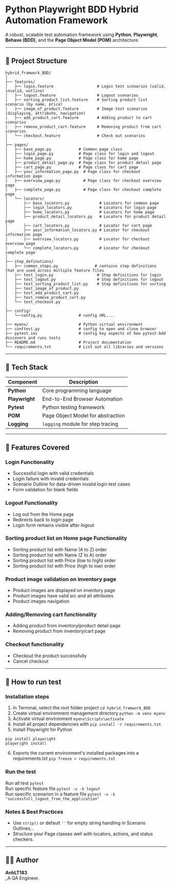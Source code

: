 # Python Playwright BDD Hybrid Automation Framework

A robust, scalable test automation framework using **Python**, **Playwright**, **Behave (BDD)**, and the **Page Object Model (POM)** architecture.

---

## 🧱 Project Structure

```
hybrid_framwork_BDD/
│
├── features/
│   ├── login.feature                   # Login test scenarios (valid, invalid, outline)
│   ├── logout.feature                  # Logout scenarios
│   ├── sorting_product_list.feature    # Sorting product list scenario (by name, price)
│   ├── image_of_product.feature        # Image test scenarios (displaying, attribute, navigation)
│   ├── add_product_cart.feature        # Adding product to cart scenarios
│   ├── remove_product_cart.feature     # Removing product from cart scenarios
│   └── checkout.feature                # Check out scenarios   
│
├── pages/
│   ├── base_page.py            # Common page class
│   ├── login_page.py           # Page class for login and logout
│   ├── home_page.py            # Page class for home page
│   ├── product_detail_page.py  # Page class for product detail page
│   ├── cart_page.py            # Page class for cart page
│   ├── your_information_page.py  # Page class for checkout information page
│   ├── overview_page.py          # Page class for checkout overview page  
│   ├── complete_page.py          # Page class for checkout complete page  
│   └── locators/
│       ├── base_locators.py             # Locators for common page   
│       ├── login_locators.py            # Locators for login page
│       ├── home_locators.py             # Locators for home page
│       ├── product_detail_locators.py   # Locators for product detail page   
│       ├── cart_locators.py             # Locator for cart page   
│       ├── your_information_locators.py # Locator for checkout information page
│       ├── overview_locators.py         # Locator for checkout overview page
│       └── complete_locators.py         # Locator for checkout complete page
│
├── step_definations/
│   ├── common_steps.py                # contains step definitions that are used across multiple feature files    
│   ├── test_login.py                   # Step definitions for login
│   ├── test_logout.py                  # Step definitions for logout
│   ├── test_sorting_product_list.py    # Step definitions for sorting
│   ├── test_image_of_product.py
│   ├── test_add_product_cart.py
│   ├── test_remove_product_cart.py
│   └── test_checkout.py    
│
├── config/
│   └──config.py                # config URL,...      
│
├── myenv/                      # Python virtual environment
├── conftest.py                 # config to open and close browser  
├── pytest.ini                  # config key aspects of how pytest-bdd discovers and runs tests
├── README.md                   # Project documentation
└── requirements.txt            # List out all libraries and versions
```

---

## 🤖 Tech Stack

| Component       | Description                           |
|---------------  |---------------------------------------|
| **Python**      | Core programming language             |
| **Playwright**  | End-to-End Browser Automation         |
| **Pytest**      | Python testing framework              |
| **POM**         | Page Object Model for abstraction     |
| **Logging**     | `logging` module for step tracing     |

---

## 🌊 Features Covered

### **Login Functionality**

- Successful login with valid credentials  
- Login failure with invalid credentials  
- Scenario Outline for data-driven invalid login test cases  
- Form validation for blank fields

### **Logout Functionality**

- Log out from the Home page  
- Redirects back to login page  
- Login form remains visible after logout  

### **Sorting product list on Home page Functionality**

- Sorting product list with Name (A to Z) order 
- Sorting product list with Name (Z to A) order  
- Sorting product list with Price (low to high) order  
- Sorting product list with Price (high to low) order  

### **Product image validation on inventory page**

- Product images are displayed on inventory page
- Product images have valid src and alt attributes
- Product images navigation

### **Adding/Removing cart functionality**

- Adding product from inventory/product detail page
- Removing product from inventory/cart page

### **Checkout functionality**

- Checkout the product successfully
- Cancel checkout
---

## 🏃 How to run test  

### **Installation steps**

1. In Terminal, select the root folder project `cd hybrid_framwork_BDD`
2. Create virtual environment management directory `python -m venv myenv`
3. Activate virtual environment `myenv\Scripts\activate`
4. Install all project dependencies with `pip install -r requirements.txt`
5. Install Playwright for Python
```
pip install playwright
playwright install
```
6. Exports the current environment's installed packages into a requirements.txt `pip freeze > requirements.txt`

### **Run the test**

Run all test `pytest`  
Run specific feature file `pytest -v -k logout`  
Run specific scenarion in a feature file `pytest -v -k "successfull_logout_from_the_application"`  

### **Notes & Best Practices**

- Use `strip()` or default `''` for empty string handling in Scenario Outlines...
- Structure your Page classes well with locators, actions, and status checkers.

---

## 👨‍🚀 Author

**AnhLT183**  
_A QA Engineer.